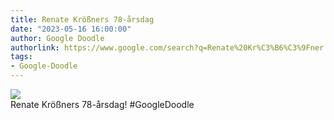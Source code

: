 ```yaml
---
title: Renate Krößners 78-årsdag
date: "2023-05-16 16:00:00"
author: Google Doodle
authorlink: https://www.google.com/search?q=Renate%20Kr%C3%B6%C3%9Fner
tags:
- Google-Doodle
---
```

<img src="https://www.google.com/logos/doodles/2023/renate-kroners-78th-birthday-6753651837110044.4-l.png" referrerpolicy="no-referrer"><br>Renate Krößners 78-årsdag! #GoogleDoodle